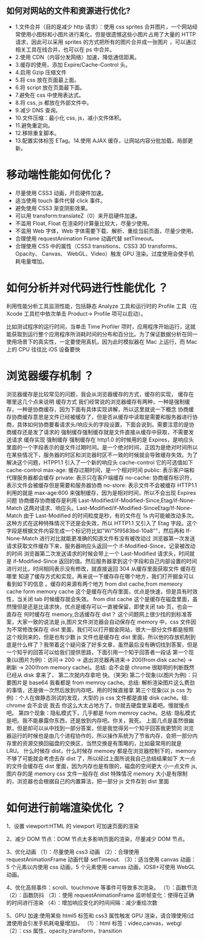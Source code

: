 ## 如何对网站的文件和资源进行优化?

- 1.文件合并（目的是减少 http 请求）：使用 css sprites 合并图片，一个网站经常使用小图标和小图片进行美化，但是很遗憾这些小图片占用了大量的 HTTP 请求，因此可以采用 sprites 的方式把所有的图片合并成一张图片 ，可以通过相关工具在线合并，也可以在 ps 中合并。
- 2.使用 CDN（内容分发网络）加速，降低通信距离。
- 3.缓存的使用，添加 Expire/Cache-Control 头。
- 4.启用 Gzip 压缩文件
- 5.将 css 放在页面最上面。
- 6.将 script 放在页面最下面。
- 7.避免在 css 中使用表达式。
- 8.将 css, js 都放在外部文件中。
- 9.减少 DNS 查询。
- 10.文件压缩：最小化 css, js，减小文件体积。
- 11.避免重定向。
- 12.移除重复脚本。
- 13.配置实体标签 ETag。14.使用 AJAX 缓存，让网站内容分批加载，局部更新。

# 移动端性能如何优化？

- 尽量使用 CSS3 动画，开启硬件加速。
- 适当使用 touch 事件代替 click 事件。
- 避免使用 CSS3 渐变阴影效果。
- 可以用 transform:translateZ（0）来开启硬件加速。
- 不滥用 Float, Float 在渲染时计算量比较大，尽量少使用。
- 不滥用 Web 字体，Web 字体需要下载、解析、重绘当前页面，尽量少使用。
- 合理使用 requestAnimation Frame 动画代替 setTimeout。
- 合理使用 CSS 中的属性（CSS3 transitions、CSS3 3D transforms、 Opacity、 Canvas、 WebGL、Video）触发 GPU 渲染。过度使用会使手机耗电量増加。

# 如何分析并对代码进行性能优化 ？

利用性能分析工具监测性能，包括静态 Analyze 工具和运行时的 Profile 工具（在 Xcode 工具栏中依次单击 Product→ Profile 项可以启动）。

比如测试程序的运行时间，当单击 Time Profiler 项时，应用程序开始运行，这就能获取到运行整个应用程序所消耗时间的分布和百分比。为了保证数据分析在同一使用场景下的真实性，一定要使用真机，因为此时模拟器在 Mac 上运行，而 Mac 上的 CPU 往往比 iOS 设备要快

# 浏览器缓存机制 ？

浏览器缓存是比较常见的问题，我会从浏览器缓存的方式，缓存的实现， 缓存在哪里这几个点来说明
缓存方式
我们经常说的浏览器缓存有两种，一种是强制缓存，一种是协商缓存，因为下面有具体实现讲解，所以这里就说一下概念
协商缓存协商缓存意思是文件已经被缓存了，但是否从缓存中读取是需要和服务器进行协商，具体如何协商要看请求头/响应头的字段设置，下面会说到。需要注意的是协商缓存还是发了请求的
强制缓存强制缓存就是文件直接从缓存中获取，不需要发送请求
缓存实现
强制缓存
强制缓存在 http1.0 的时候用的是 Expires，是响应头里面的一个字段表示的是文件过期时间。是一个绝对时间，正因为是绝对时间所以在某些情况下，服务器的时区和浏览器时区不一致的时候就会导致缓存失效。为了解决这个问题，HTPP1.1 引入了一个新的响应头 cache-control 它的可选值如下
cache-control
max-age: 缓存过期时间，是一个相对时间
public: 表示客户端和代理服务器都会缓存
private: 表示只在客户端缓存
no-cache: 协商缓存标识符，表示文件会被缓存但是需要和服务器协商
no-store: 表示文件不会被缓存
HTTP1.1 利用的就是 max-age:600 来强制缓存，因为是相对时间，所以不会出现 Expires 问题
协商缓存协商缓存是利用 Last-Modified/if-Modified-Since,Etag/if-None-Match 这两对请求、响应头。Last-Modified/if-Modified-SinceEtag/If-None-Match 由于 Last-Modified 的时间粒度是秒，有的文件在 1s 内可能被改动多次。这种方式在这种特殊情况下还是会失效，所以 HTTP1.1 又引入了 Etag 字段。这个字段是根据文件内容生成一个标记符比如"W/"5f9583bd-10a8""，然后再和 If-None-Match 进行对比就能更准确的知道文件有没有被改动过
浏览器第一次发送请求获取文件缓存下来，服务器响应头返回一个 if-Modified-Since，记录被改动的时间
浏览器第二次发送请求的时候会带上一个 Last-Modified 请求头，时间就是 if-Modified-Since 返回的值。然后服务器拿到这个字段和自己内部设置的时间进行对比，时间相同表示没有修改，就直接返回 304 从缓存里面获取文件
缓存在哪里
知道了缓存方式和实现，再来说一下缓存存在哪个地方，我们打开掘金可以看到如下的信息 。缓存的来源有两个地方 from dist cache,from memeory cache
form memory cache
这个是缓存在内存里面，优点是快速，但是具有时效性，当关闭 tab 时候缓存就会失效。
from dist cache
这个是缓存在磁盘里面，虽然慢但是还是比请求快，优点是缓存可以一直被保留，即使关闭 tab 页，也会一直存在
何时缓存在 memory,合适缓存在 dist？
这个问题网上很少找的到标准答案，大家一致的说法是 js,图片文件浏览器会自动保存在 memory 中，css 文件因为不常修改保存在 dist 里面，我们可以打开掘金网站，很大一部分文件都是按照这个规则来的，但是也有少数 js 文件也是缓存在 dist 里面。所以他的存放机制到底是什么样了？我带着这个疑问查了好多文章，虽然最后没有确切找到答案，但是一个知乎的回答可以给我们提供思路，下面引用一个知乎回答者一段话
第一个现象(以图片为例)：访问-> 200 -> 退出浏览器再进来-> 200(from disk cache) -> 刷新 -> 200(from memory cache)。总结: 会不会是 chrome 很聪明的判断既然已经从 disk 拿来了， 第二次就内存拿吧 快。（笑哭)
第二个现象(以图片为例)：只要图片是 base64 我看都是 from memroy cache。总结: 解析渲染图片这么费劲的事情，还是做一次然后放到内存吧。用的时候直接拿
第三个现象(以 js css 为例)：个人在做静态测试的发现，大型的 js css 文件都是直接 disk cache。结: chrome 会不会说 我去 你这么大太占地方了。你就去硬盘里呆着吧。慢就慢点吧。
第四个现象：隐私模式下，几乎都是 from memroy cache。总结: 隐私模式 是吧。我不能暴露你东西，还是放到内存吧。你关，我死。
上面几点是虽然很幽默，但是却可以从中找到一部分答案，但是我觉得另一个知乎回答我更赞同
浏览器运行的时候也是由几个进程协作的，所以操作系统为了节省内存，会把一部分内存里的资源交换回磁盘的交换区，当然交换是有策略的，比如最常用的就是 LRU。
什么时候存 dist，什么时候存 memoey 都是在浏览器控制下的，memory 不够了可能就会考虑去存 dist 了，所以经过上面所说我自己总结结果如下
大一点的文件会缓存在 dist 里面，因为内存也是有限的，磁盘的空间更大
小一点文件 js,图片存的是 memory
css 文件一般存在 dist
特殊情况 memory 大小是有限制的，浏览器也会根据自己的内置算法，把一部分 js 文件存到 dist 里面

# 如何进行前端渲染优化 ？

1、设置 viewport:HTML 的 viewport 可加速页面的渲染

2、减少 DOM 节点：DOM 节点太多影响页面的渲染，尽量减少 DOM 节点。

3、优化动画
（1）：尽量使用 css3 动画
（2）：合理使用 requestAnimationFrame 动画代替 setTimeout.
（3）：适当使用 canvas 动画：5 个元素以内使用 css 动画，5 个元素使用 canvas 动画，iOS8+可使用 WebGL 动画。

4、优化高频事件：scroll、touchmove 等事件可导致多次渲染。
（1）：函数节流
（2）：函数防抖
（3）：使用 requestAnimationFrame 监听帧变化：使得在正确的时间进行渲染
（4）：增加响应变化的时间间隔：减少重绘次数

5、GPU 加速:使用某些 html5 标签和 css3 属性触发 GPU 渲染，请合理使用(过渡使用会引发手机耗电量增加)。
（1）：html 标签：video,canvas，webgl
（2）：css 属性，opacity,transform，transition
